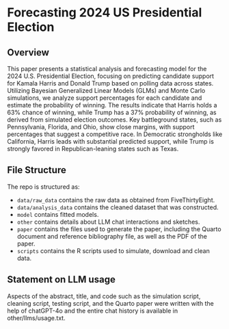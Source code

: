 # Forecasting 2024 US Presidential Election

## Overview

This paper presents a statistical analysis and forecasting model for the 2024 U.S. Presidential Election, focusing on predicting candidate support for Kamala Harris and Donald Trump based on polling data across states. Utilizing Bayesian Generalized Linear Models (GLMs) and Monte Carlo simulations, we analyze support percentages for each candidate and estimate the probability of winning. The results indicate that Harris holds a 63% chance of winning, while Trump has a 37% probability of winning, as derived from simulated election outcomes. Key battleground states, such as Pennsylvania, Florida, and Ohio, show close margins, with support percentages that suggest a competitive race. In Democratic strongholds like California, Harris leads with substantial predicted support, while Trump is strongly favored in Republican-leaning states such as Texas. 


## File Structure

The repo is structured as:

-   `data/raw_data` contains the raw data as obtained from FiveThirtyEight.
-   `data/analysis_data` contains the cleaned dataset that was constructed.
-   `model` contains fitted models. 
-   `other` contains details about LLM chat interactions and sketches.
-   `paper` contains the files used to generate the paper, including the Quarto document and reference bibliography file, as well as the PDF of the paper. 
-   `scripts` contains the R scripts used to simulate, download and clean data.


## Statement on LLM usage

Aspects of the abstract, title, and code such as the simulation script, cleaning script, testing script, and the Quarto paper were written with the help of chatGPT-4o and the entire chat history is available in other/llms/usage.txt.
